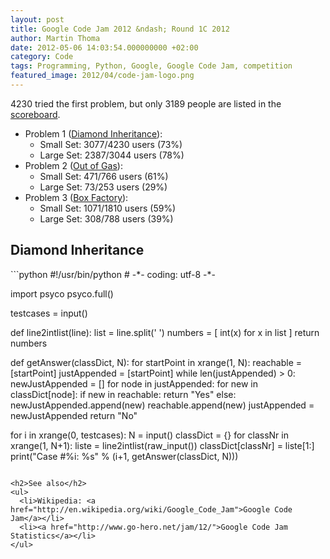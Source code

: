 ```yaml
---
layout: post
title: Google Code Jam 2012 &ndash; Round 1C 2012
author: Martin Thoma
date: 2012-05-06 14:03:54.000000000 +02:00
category: Code
tags: Programming, Python, Google, Google Code Jam, competition
featured_image: 2012/04/code-jam-logo.png
---
```

4230 tried the first problem, but only 3189 people are listed in the <a href="http://code.google.com/codejam/contest/1781488/scoreboard?c=1781488">scoreboard</a>.

<ul>
  <li>Problem 1 (<a href="http://code.google.com/codejam/contest/1781488/dashboard#s=p0">Diamond Inheritance</a>):
  <ul>
     <li>Small Set: 3077/4230 users (73%)</li>
     <li>Large Set: 2387/3044 users (78%)</li>
  </ul>
  </li>
  <li>Problem 2 (<a href="http://code.google.com/codejam/contest/1781488/dashboard#s=p1">Out of Gas</a>):
  <ul>
     <li>Small Set: 471/766 users (61%)</li>
     <li>Large Set: 73/253 users (29%)</li>
  </ul>
  </li>
  <li>Problem 3 (<a href="http://code.google.com/codejam/contest/1781488/dashboard#s=p2">Box Factory</a>):
  <ul>
     <li>Small Set: 1071/1810 users (59%)</li>
     <li>Large Set: 308/788 users (39%)</li>
  </ul>
  </li>
</ul>

<h2>Diamond Inheritance</h2>
```python
#!/usr/bin/python
# -*- coding: utf-8 -*-

import psyco
psyco.full()
 
testcases = input()
 
def line2intlist(line):
	list = line.split(' ')
	numbers = [ int(x) for x in list ]
	return numbers

def getAnswer(classDict, N):
	for startPoint in xrange(1, N):
		reachable = [startPoint]
		justAppended = [startPoint]
		while len(justAppended) > 0:
			newJustAppended = []
			for node in justAppended:
				for new in classDict[node]:
					if new in reachable:
						return "Yes"
					else:
						newJustAppended.append(new)
						reachable.append(new)
			justAppended = newJustAppended
	return "No"
 
for i in xrange(0, testcases):
	N = input()
	classDict = {}
	for classNr in xrange(1, N+1):
		liste = line2intlist(raw_input())
		classDict[classNr] = liste[1:]
	print("Case #%i: %s" % (i+1, getAnswer(classDict, N)))
```

<h2>See also</h2>
<ul>
  <li>Wikipedia: <a href="http://en.wikipedia.org/wiki/Google_Code_Jam">Google Code Jam</a></li>
  <li><a href="http://www.go-hero.net/jam/12/">Google Code Jam Statistics</a></li>
</ul>

